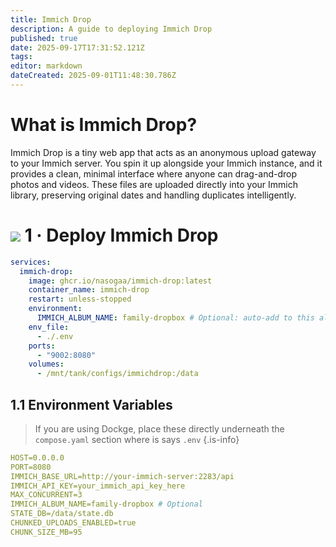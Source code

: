 ```yaml
---
title: Immich Drop
description: A guide to deploying Immich Drop
published: true
date: 2025-09-17T17:31:52.121Z
tags: 
editor: markdown
dateCreated: 2025-09-01T11:48:30.786Z
---
```


# What is Immich Drop?

Immich Drop is a tiny web app that acts as an anonymous upload gateway to your Immich server. You spin it up alongside your Immich instance, and it provides a clean, minimal interface where anyone can drag-and-drop photos and videos. These files are uploaded directly into your Immich library, preserving original dates and handling duplicates intelligently.

# <img src="/docker.png" class="tab-icon"> 1 · Deploy Immich Drop

```yaml
services:
  immich-drop:
    image: ghcr.io/nasogaa/immich-drop:latest
    container_name: immich-drop
    restart: unless-stopped
    environment:
      IMMICH_ALBUM_NAME: family-dropbox # Optional: auto-add to this album
    env_file:
      - ./.env
    ports:
      - "9002:8080"
    volumes:
      - /mnt/tank/configs/immichdrop:/data
```

## 1.1 Environment Variables

> If you are using Dockge, place these directly underneath the `compose.yaml` section where is says `.env`
{.is-info}


```yaml
HOST=0.0.0.0
PORT=8080
IMMICH_BASE_URL=http://your-immich-server:2283/api
IMMICH_API_KEY=your_immich_api_key_here
MAX_CONCURRENT=3
IMMICH_ALBUM_NAME=family-dropbox # Optional
STATE_DB=/data/state.db
CHUNKED_UPLOADS_ENABLED=true
CHUNK_SIZE_MB=95
```
